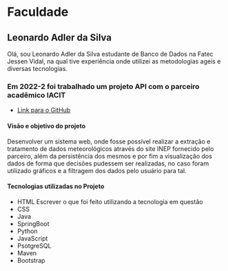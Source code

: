 <h1>Faculdade</h1>

<h2> Leonardo Adler da Silva </h2>

  Olá, sou Leonardo Adler da Silva
estudante de Banco de Dados na Fatec Jessen Vidal, na qual tive experiência 
onde utilizei as metodologias ageis e diversas tecnologias.  

<h3> Em 2022-2 foi trabalhado um projeto API com o parceiro acadêmico IACIT </h3> 
 
* [Link para o GitHub](https://github.com/DatatechOffice/Api_Iacit)

<h4> Visão e objetivo do projeto </h4>
  Desenvolver um sistema web, onde fosse possível realizar a extração e tratamento
de dados meteorológicos através do site INEP fornecido pelo parceiro, além da persistência 
dos mesmos e por fim a visualização dos dados de forma que decisões pudessem ser realizadas,
no caso foram utilizado gráficos e a filtragem dos dados pelo usuário para tal.

<h4>Tecnologias utilizadas no Projeto</h4>

- HTML
Escrever o que foi feito utilizando a tecnologia em questão
- CSS
- Java
- SpringBoot
- Python
- JavaScript
- PsotgreSQL
- Maven
- Bootstrap
  

  
